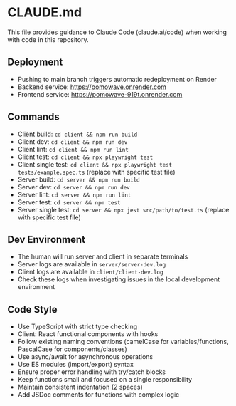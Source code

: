 # CLAUDE.md

This file provides guidance to Claude Code (claude.ai/code) when working with code in this repository.

## Deployment
- Pushing to main branch triggers automatic redeployment on Render
- Backend service: https://pomowave.onrender.com
- Frontend service: https://pomowave-919t.onrender.com

## Commands
- Client build: `cd client && npm run build`
- Client dev: `cd client && npm run dev`
- Client lint: `cd client && npm run lint`
- Client test: `cd client && npx playwright test`
- Client single test: `cd client && npx playwright test tests/example.spec.ts` (replace with specific test file)
- Server build: `cd server && npm run build`
- Server dev: `cd server && npm run dev`
- Server lint: `cd server && npm run lint`
- Server test: `cd server && npm test`
- Server single test: `cd server && npx jest src/path/to/test.ts` (replace with specific test file)

## Dev Environment
- The human will run server and client in separate terminals
- Server logs are available in `server/server-dev.log` 
- Client logs are available in `client/client-dev.log`
- Check these logs when investigating issues in the local development environment

## Code Style
- Use TypeScript with strict type checking
- Client: React functional components with hooks
- Follow existing naming conventions (camelCase for variables/functions, PascalCase for components/classes)
- Use async/await for asynchronous operations
- Use ES modules (import/export) syntax
- Ensure proper error handling with try/catch blocks
- Keep functions small and focused on a single responsibility
- Maintain consistent indentation (2 spaces)
- Add JSDoc comments for functions with complex logic